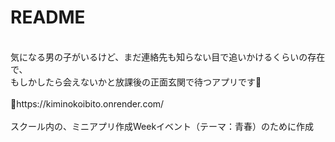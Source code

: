 # README
<br>
気になる男の子がいるけど、まだ連絡先も知らない目で追いかけるくらいの存在で、<br>
もしかしたら会えないかと放課後の正面玄関で待つアプリです🏫<br>
<br>
🧡https://kiminokoibito.onrender.com/<br>
<br>
スクール内の、ミニアプリ作成Weekイベント（テーマ：青春）のために作成
